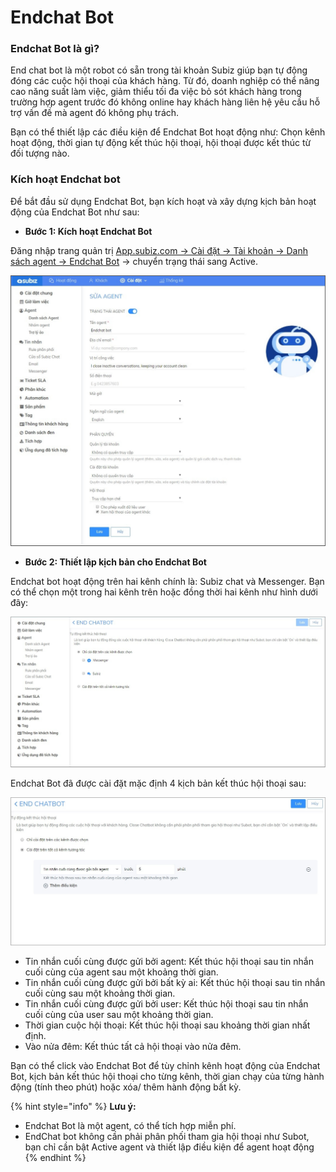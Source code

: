 # Endchat Bot

### Endchat Bot là gì? 

End chat bot là một robot có sẵn trong tài khoản Subiz giúp bạn tự động đóng các cuộc hội thoại của khách hàng. Từ đó, doanh nghiệp có thể nâng cao năng suất làm việc, giảm thiểu tối đa việc bỏ sót khách hàng trong trường hợp agent trước đó không online hay khách hàng liên hệ yêu cầu hỗ trợ vấn đề mà agent đó không phụ trách. 

Bạn có thể thiết lập các điều kiện để Endchat Bot hoạt động như: Chọn kênh hoạt động, thời gian tự động kết thúc hội thoại, hội thoại được kết thúc từ đối tượng nào.

### Kích hoạt Endchat bot 

Để bắt đầu sử dụng Endchat Bot, bạn kích hoạt và xây dựng kịch bản hoạt động của Endchat Bot như sau:

* **Bước 1: Kích hoạt Endchat Bot** 

Đăng nhập trang quản trị [App.subiz.com -&gt; Cài đặt -&gt; Tài khoản -&gt; Danh sách agent -&gt; Endchat Bot](https://app.subiz.com/settings/agents-edit?id=agqhpdunrnvxvwstfl) -&gt; chuyển trạng thái sang Active.

![K&#xED;ch ho&#x1EA1;t Endchat Bot](../../.gitbook/assets/endchat-bot.png)

* **Bước 2: Thiết lập kịch bản cho Endchat Bot** 

Endchat bot hoạt động trên hai kênh chính là: Subiz chat và Messenger. Bạn có thể chọn một trong hai kênh trên hoặc đồng thời hai kênh như hình dưới đây:

![K&#xEA;nh ho&#x1EA1;t &#x111;&#x1ED9;ng c&#x1EE7;a Endchat Bot](../../.gitbook/assets/kenh-hoat-dong-subot.png)

Endchat Bot đã được cài đặt mặc định 4 kịch bản kết thúc hội thoại sau:

![](../../.gitbook/assets/kich-ban-endchat-bot.png)

* Tin nhắn cuối cùng được gửi bởi agent: Kết thúc hội thoại sau tin nhắn cuối cùng của agent sau một khoảng thời gian.
* Tin nhắn cuối cùng được gửi bởi bất kỳ ai: Kết thúc hội thoại sau tin nhắn cuối cùng sau một khoảng thời gian. 
* Tin nhắn cuối cùng được gửi bởi user: Kết thúc hội thoại sau tin nhắn cuối cùng của user sau một khoảng thời gian. 
* Thời gian cuộc hội thoại: Kết thúc hội thoại sau khoảng thời gian nhất định. 
* Vào nửa đêm: Kết thúc tất cả hội thoại vào nửa đêm. 

Bạn có thể click vào Endchat Bot để tùy chỉnh kênh hoạt động của Endchat Bot, kịch bản kết thúc hội thoại cho từng kênh, thời gian chạy của từng hành động \(tính theo phút\) hoặc xóa/ thêm hành động bất kỳ. 

{% hint style="info" %}
**Lưu ý:**

* Endchat Bot là một agent, có thể tích hợp miễn phí.
* EndChat bot không cần phải phân phối tham gia hội thoại như Subot, bạn chỉ cần bật Active agent và thiết lập điều kiện để agent hoạt động
{% endhint %}







